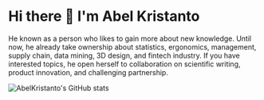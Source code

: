 # Hi there 👋 I'm Abel Kristanto
He known as a person who likes to gain more about new knowledge. Until now, he already take ownership about statistics, ergonomics, management, supply chain, data mining, 3D design, and fintech industry. If you have interested topics, he open herself to collaboration on scientific writing, product innovation, and challenging partnership.

![AbelKristanto's GitHub stats](https://github-readme-stats.vercel.app/api?username=AbelKristanto&show_icons=true&theme=radical)


<!--
**AbelKristanto/AbelKristanto** is a ✨ _special_ ✨ repository because its `README.md` (this file) appears on your GitHub profile.

Here are some ideas to get you started:

- 🔭 I’m currently working on ...
- 🌱 I’m currently learning ...
- 👯 I’m looking to collaborate on ...
- 🤔 I’m looking for help with ...
- 💬 Ask me about ...
- 📫 How to reach me: ...
- 😄 Pronouns: ...
- ⚡ Fun fact: ...
-->
